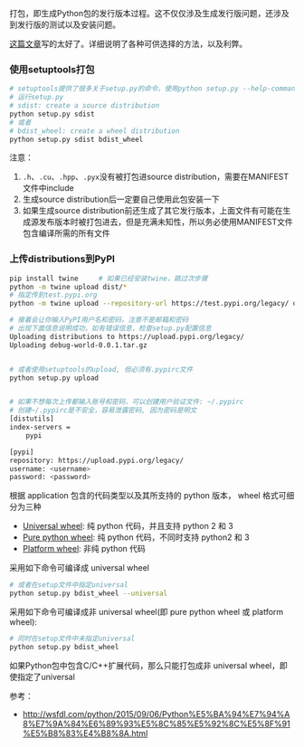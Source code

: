 打包，即生成Python包的发行版本过程。这不仅仅涉及生成发行版问题，还涉及到发行版的测试以及安装问题。

[这篇文章](https://juejin.im/post/5d72104851882572ed0004d2)写的太好了。详细说明了各种可供选择的方法，以及利弊。



### 使用setuptools打包

```bash
# setuptools提供了很多关于setup.py的命令，使用python setup.py --help-commands查看
# 运行setup.py
# sdist: create a source distribution
python setup.py sdist
# 或者
# bdist_wheel: create a wheel distribution
python setup.py sdist bdist_wheel

```

注意：

1. `.h`、`.cu`、`.hpp`、`.pyx`没有被打包进source distribution，需要在MANIFEST文件中include
2. 生成source distribution后一定要自己使用此包安装一下
3. 如果生成source distribution前还生成了其它发行版本，上面文件有可能在生成源发布版本时被打包进去，但是充满未知性，所以务必使用MANIFEST文件包含编译所需的所有文件



### 上传distributions到PyPI

```bash
pip install twine     # 如果已经安装twine，跳过次步骤
python -m twine upload dist/*
# 指定传到test.pypi.org
python -m twine upload --repository-url https://test.pypi.org/legacy/ dist/*

# 接着会让你输入PyPI用户名和密码，注意不是邮箱和密码
# 出现下面信息说明成功，如有错误信息，检查setup.py配置信息
Uploading distributions to https://upload.pypi.org/legacy/
Uploading debug-world-0.0.1.tar.gz 


# 或者使用setuptools的upload, 但必须有.pypirc文件
python setup.py upload


# 如果不想每次上传都输入账号和密码，可以创建用户验证文件: ~/.pypirc
# 创建~/.pypirc是不安全，容易泄露密码, 因为密码是明文
[distutils]
index-servers =
    pypi

[pypi]
repository: https://upload.pypi.org/legacy/
username: <username>
password: <password>

```



根据 application 包含的代码类型以及其所支持的 python 版本， wheel 格式可细分为三种

- [Universal wheel](http://python-packaging-user-guide.readthedocs.org/en/latest/distributing/#universal-wheels): 纯 python 代码，并且支持 python 2 和 3
- [Pure python wheel](http://python-packaging-user-guide.readthedocs.org/en/latest/distributing/#pure-python-wheels): 纯 python 代码，不同时支持 python2 和 3
- [Platform wheel](http://python-packaging-user-guide.readthedocs.org/en/latest/distributing/#platform-wheels): 非纯 python 代码

采用如下命令可编译成 universal wheel

```bash
# 或者在setup文件中指定universal
python setup.py bdist_wheel --universal
```

采用如下命令可编译成非 universal wheel(即 pure python wheel 或 platform wheel):

```bash
# 同时在setup文件中未指定universal
python setup.py bdist_wheel
```

如果Python包中包含C/C++扩展代码，那么只能打包成非 universal wheel，即使指定了universal



参考：

- http://wsfdl.com/python/2015/09/06/Python%E5%BA%94%E7%94%A8%E7%9A%84%E6%89%93%E5%8C%85%E5%92%8C%E5%8F%91%E5%B8%83%E4%B8%8A.html

